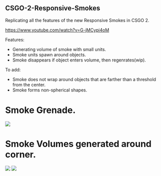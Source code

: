 ## CSGO-2-Responsive-Smokes
Replicating all the features of the new Responsive Smokes in CSGO 2.

https://www.youtube.com/watch?v=G-jMCypi4oM

Features:
- Generating volume of smoke with small units.
- Smoke units spawn around objects.
- Smoke disappears if object enters volume, then regenrates(wip).

To add:
- Smoke does not wrap around objects that are farther than a threshold from the center.
- Smoke forms non-spherical shapes.

# Smoke Grenade.
<img src="https://github.com/thetrippp/CSGO-2-Responsive-Smokes/blob/main/CSGOResponsiveSmokes3.gif">

# Smoke Volumes generated around corner.
<p float="left">
<img src="https://github.com/thetrippp/CSGO-2-Responsive-Smokes/blob/main/CSGOResponsiveSmokes1.gif">
<img src="https://github.com/thetrippp/CSGO-2-Responsive-Smokes/blob/main/CSGOResponsiveSmokes2.gif">
  </p>

